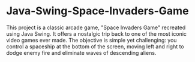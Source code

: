 # Java-Swing-Space-Invaders-Game
This project is a classic arcade game, "Space Invaders Game" recreated using Java Swing. It offers a nostalgic trip back to one of the most iconic video games ever made. The objective is simple yet challenging: you control a spaceship at the bottom of the screen, moving left and right to dodge enemy fire and eliminate waves of descending aliens.
